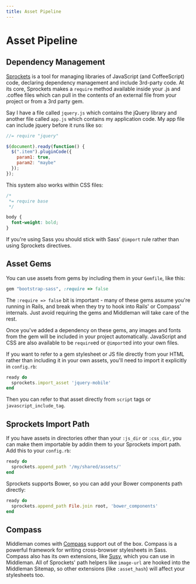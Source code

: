 ```yaml
---
title: Asset Pipeline
---
```


# Asset Pipeline

## Dependency Management

[Sprockets] is a tool for managing libraries of JavaScript (and CoffeeScript) code, declaring dependency management and include 3rd-party code. At its core, Sprockets makes a `require` method available inside your .js and .coffee files which can pull in the contents of an external file from your project or from a 3rd party gem.

Say I have a file called `jquery.js` which contains the jQuery library and another file called `app.js` which contains my application code. My app file can include jquery before it runs like so:

``` javascript
//= require "jquery"

$(document).ready(function() {
  $(".item").pluginCode({
    param1: true,
    param2: "maybe"
  });
});
```

This system also works within CSS files:

``` css
/*
 *= require base
 */

body {
  font-weight: bold;
}

```

If you're using Sass you should stick with Sass' `@import` rule rather than using Sprockets directives.

## Asset Gems

You can use assets from gems by including them in your `Gemfile`, like this:

```ruby
gem "bootstrap-sass", :require => false
```

The `:require => false` bit is important - many of these gems assume you're running in Rails, and break when they try to hook into Rails' or Compass' internals. Just avoid requiring the gems and Middleman will take care of the rest.

Once you've added a dependency on these gems, any images and fonts from the gem will be included in your project automatically. JavaScript and CSS are also available to be `require`ed or `@import`ed into your own files.

If you want to refer to a gem stylesheet or JS file directly from your HTML rather than including it in your own assets, you'll need to import it explicitly in `config.rb`:

```ruby
ready do
  sprockets.import_asset 'jquery-mobile'
end
```

Then you can refer to that asset directly from `script` tags or `javascript_include_tag`.

## Sprockets Import Path

If you have assets in directories other than your `:js_dir` or `:css_dir`, you can make them importable by addin them to your Sprockets import path. Add this to your `config.rb`:

```ruby
ready do
  sprockets.append_path '/my/shared/assets/'
end
```

Sprockets supports Bower, so you can add your Bower components path directly:

```ruby
ready do
  sprockets.append_path File.join root, 'bower_components'
end
```

## Compass

Middleman comes with [Compass] support out of the box. Compass is a powerful framework for writing cross-browser stylesheets in Sass. Compass also has its own extensions, like [Susy], which you can use in Middleman. All of Sprockets' path helpers like `image-url` are hooked into the Middleman Sitemap, so other extensions (like `:asset_hash`) will affect your stylesheets too.

[Sprockets]: https://github.com/sstephenson/sprockets
[Compass]: http://compass-style.org
[Susy]: http://susy.oddbird.net

